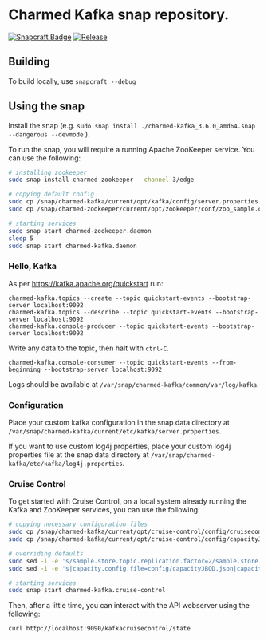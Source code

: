# Charmed Kafka snap repository.

[![Snapcraft Badge](https://snapcraft.io/charmed-kafka/badge.svg)](https://snapcraft.io/charmed-kafka)
[![Release](https://github.com/canonical/charmed-kafka-snap/actions/workflows/publish.yaml/badge.svg)](https://github.com/canonical/charmed-kafka-snap/actions/workflows/publish.yaml)

## Building

To build locally, use `snapcraft --debug`

## Using the snap

Install the snap (e.g. `sudo snap install ./charmed-kafka_3.6.0_amd64.snap --dangerous --devmode`
).

To run the snap, you will require a running Apache ZooKeeper service. You can use the following:

```bash
# installing zookeeper
sudo snap install charmed-zookeeper --channel 3/edge

# copying default config
sudo cp /snap/charmed-kafka/current/opt/kafka/config/server.properties /var/snap/charmed-kafka/current/etc/kafka/server.properties
sudo cp /snap/charmed-zookeeper/current/opt/zookeeper/conf/zoo_sample.cfg /var/snap/charmed-zookeeper/current/etc/zookeeper/zoo.cfg

# starting services
sudo snap start charmed-zookeeper.daemon
sleep 5
sudo snap start charmed-kafka.daemon
```

### Hello, Kafka

As per https://kafka.apache.org/quickstart run:

```
charmed-kafka.topics --create --topic quickstart-events --bootstrap-server localhost:9092
charmed-kafka.topics --describe --topic quickstart-events --bootstrap-server localhost:9092
charmed-kafka.console-producer --topic quickstart-events --bootstrap-server localhost:9092
```

Write any data to the topic, then halt with `ctrl-C`.

```
charmed-kafka.console-consumer --topic quickstart-events --from-beginning --bootstrap-server localhost:9092
```

Logs should be available at `/var/snap/charmed-kafka/common/var/log/kafka`.

### Configuration

Place your custom kafka configuration in the snap data directory at `/var/snap/charmed-kafka/current/etc/kafka/server.properties`.

If you want to use custom log4j properties, place your custom log4j properties file at the snap data directory at `/var/snap/charmed-kafka/etc/kafka/log4j.properties`.

### Cruise Control

To get started with Cruise Control, on a local system already running the Kafka and ZooKeeper services, you can use the following:

```bash
# copying necessary configuration files
sudo cp /snap/charmed-kafka/current/opt/cruise-control/config/cruisecontrol.properties /var/snap/charmed-kafka/current/etc/cruise-control
sudo cp /snap/charmed-kafka/current/opt/cruise-control/config/capacityJBOD.json /var/snap/charmed-kafka/current/etc/cruise-control

# overriding defaults
sudo sed -i -e 's/sample.store.topic.replication.factor=2/sample.store.topic.replication.factor=1/g' /var/snap/charmed-kafka/current/etc/cruise-control/cruisecontrol.properties
sudo sed -i -e 's|capacity.config.file=config/capacityJBOD.json|capacity.config.file=/var/snap/charmed-kafka/current/etc/cruise-control/capacityJBOD.json|g' /var/snap/charmed-kafka/current/etc/cruise-control/cruisecontrol.properties

# starting services
sudo snap start charmed-kafka.cruise-control
```

Then, after a little time, you can interact with the API webserver using the following:

```bash
curl http://localhost:9090/kafkacruisecontrol/state
```
